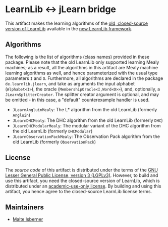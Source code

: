# LearnLib <-> jLearn bridge

This artifact makes the learning algorithms of the [old, closed-source version of LearnLib][1] available in the [new LearnLib framework][2].

## Algorithms
The following is the list of algorithms (class names) provided in these package. Please note that the old LearnLib only supported learning Mealy machines; as a result, all the algorithms in this artifact are Mealy machine learning algorithms as well, and hence parameterized with the usual type parameters `I` and `O`. Furthermore, all algorithms are declared in the package `de.learnlib.jlearn`, and take as arguments the input alphabet (`Alphabet<I>`), the oracle (`MembershipOracle<I,Word<O>>`), and, optionally, a `JLearnSplitterCreator`. The splitter creator argument is optional, and may be omitted - in this case, a "default" counterexample handler is used.

* `JLearnAngluinMealy`: The L* algorithm from the old LearnLib (formerly `Angluin`)
* `JLearnDHCMealy`: The DHC algorithm from the old LearnLib (formerly `DHC`)
* `JLearnDHCModularMealy`: The modular variant of the DHC algorithm from the old LearnLib (formerly `DHCModular`)
* `JLearnObservationPackMealy`: The Observation Pack algorithm from the old LearnLib (formerly `ObservationPack`)

## License
The *source code* of this artifact is distributed under the terms of the [GNU Lesser General Public License, version 3 (LGPLv3)][3]. However, to build and use this artifact, you need the closed-source version of LearnLib, which is distributed under an [academic-use-only license][1]. By building and using this artifact, you hence agree to the closed-source LearnLib license terms.

## Maintainers
* [Malte Isberner][4]

[1]: http://ls5-www.cs.tu-dortmund.de/projects/learnlib/index.php
[2]: http://learnlib.de/
[3]: https://www.gnu.org/licenses/lgpl-3.0.html
[4]: https://github.com/misberner

